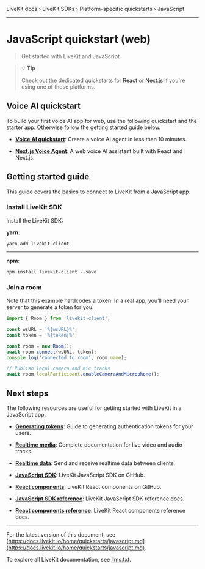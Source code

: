 LiveKit docs › LiveKit SDKs › Platform-specific quickstarts › JavaScript

---

# JavaScript quickstart (web)

> Get started with LiveKit and JavaScript

> 💡 **Tip**
> 
> Check out the dedicated quickstarts for [React](https://docs.livekit.io/home/quickstarts/react.md) or [Next.js](https://docs.livekit.io/home/quickstarts/nextjs.md) if you're using one of those platforms.

## Voice AI quickstart

To build your first voice AI app for web, use the following quickstart and the starter app. Otherwise follow the getting started guide below.

- **[Voice AI quickstart](https://docs.livekit.io/agents/start/voice-ai.md)**: Create a voice AI agent in less than 10 minutes.

- **[Next.js Voice Agent](https://github.com/livekit-examples/agent-starter-react)**: A web voice AI assistant built with React and Next.js.

## Getting started guide

This guide covers the basics to connect to LiveKit from a JavaScript app.

### Install LiveKit SDK

Install the LiveKit SDK:

**yarn**:

```shell
yarn add livekit-client

```

---

**npm**:

```shell
npm install livekit-client --save

```

### Join a room

Note that this example hardcodes a token. In a real app, you’ll need your server to generate a token for you.

```js
import { Room } from 'livekit-client';

const wsURL = '%{wsURL}%';
const token = '%{token}%';

const room = new Room();
await room.connect(wsURL, token);
console.log('connected to room', room.name);

// Publish local camera and mic tracks
await room.localParticipant.enableCameraAndMicrophone();

```

## Next steps

The following resources are useful for getting started with LiveKit in a JavaScript app.

- **[Generating tokens](https://docs.livekit.io/home/server/generating-tokens.md)**: Guide to generating authentication tokens for your users.

- **[Realtime media](https://docs.livekit.io/home/client/tracks.md)**: Complete documentation for live video and audio tracks.

- **[Realtime data](https://docs.livekit.io/home/client/data.md)**: Send and receive realtime data between clients.

- **[JavaScript SDK](https://github.com/livekit/client-sdk-js)**: LiveKit JavaScript SDK on GitHub.

- **[React components](https://github.com/livekit/components-js)**: LiveKit React components on GitHub.

- **[JavaScript SDK reference](https://docs.livekit.io/reference/client-sdk-js.md)**: LiveKit JavaScript SDK reference docs.

- **[React components reference](https://docs.livekit.io/reference/components/react.md)**: LiveKit React components reference docs.

---


For the latest version of this document, see [https://docs.livekit.io/home/quickstarts/javascript.md](https://docs.livekit.io/home/quickstarts/javascript.md).

To explore all LiveKit documentation, see [llms.txt](https://docs.livekit.io/llms.txt).